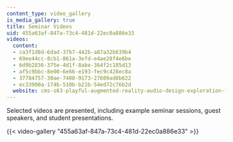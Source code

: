 ```yaml
---
content_type: video_gallery
is_media_gallery: true
title: Seminar Videos
uid: 455a63af-847a-73c4-481d-22ec0a886e33
videos:
  content:
  - ca3f1d8d-6dad-37b7-442b-a87a32b639b4
  - 69ee44cc-8cb1-861a-3efd-e4ae28f4e6be
  - 6d9b2836-375e-4d1f-8abe-364f2c185d13
  - af5c9bbc-8e00-6e66-e193-fec9c428ec8a
  - 37784757-30ae-7408-9173-27609ad8b622
  - ec33900a-174b-510b-b21b-54ed72c76b2d
  website: cms-s63-playful-augmented-reality-audio-design-exploration-fall-2019
---
```


Selected videos are presented, including example seminar sessions, guest speakers, and student presentations.

{{< video-gallery "455a63af-847a-73c4-481d-22ec0a886e33" >}}

